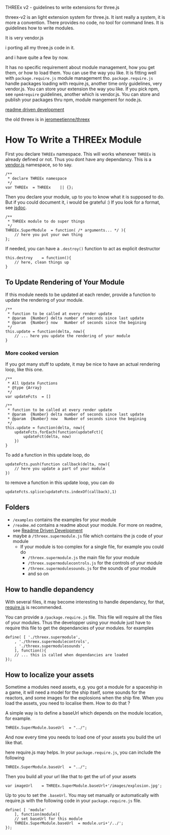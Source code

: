 THREEx v2 - guidelines to write extensions for three.js 

threex-v2 is an light extension system for three.js.
It isnt really a system, it is more a convention.
There provides no code, no tool for command lines.
It is guidelines how to write modules.

It is very vendor.js

i porting all my three.js code in it.

and i have quite a few by now.


It has no specific requirement about module management, how you get them, 
or how to load them.
You can use the way you like.
It is fitting well with ```package.require.js``` module management tho.
```package.require.js``` handle packages loading with require.js, another time only guidelines, very vendor.js.
You can store your extension the way you like.
If you pick npm, see ```npm4require``` guidelines, another which is vendor.js.
You can store and publish your packages thru npm, module mangement for node.js.

[readme driven development](http://tom.preston-werner.com/2010/08/23/readme-driven-development.html)

the old threex is in [jeromeetienne/threex](https://github.com/jeromeetienne/threex-v0)


How To Write a THREEx Module
============================

First you declare ```THREEx``` namespace. This will works whenever ```THREEx``` 
is already defined or not. Thus you dont have any dependancy. This is a [vendor.js]()
namespace, so to say.

```
/**
 * declare THREEx namespace
 */
var THREEx	= THREEx	|| {};
```

Then you declare your module, up to you to know what it is supposed to do. But if you 
could document it, i would be grateful :)
If you look for a format, see [jsdoc](http://usejsdoc.org/).

```
/**
 * THREEx module to do super things
 */
THREEx.SuperModule	= function( /* arguments... */ ){
	// here you put your own thing
};
```

If needed, you can have a ```.destroy()``` function to act as explicit destructor

```
this.destroy	= function(){
	// here, clean things up
}
```

## To Update Rendering of Your Module

If this module needs to be updated at each render, provide a function to update the
rendering of your module.

```
/**
 * function to be called at every render update
 * @param  {Number} delta number of seconds since last update
 * @param  {Number} now   Number of seconds since the begining
 */
this.update	= function(delta, now){
	// ... here you update the rendering of your module
}
```

### More cooked version

If you got many stuff to update, it may be nice to have an actual rendering
loop, like this one.

```
/**
 * All Update Functions
 * @type {Array}
 */
var updateFcts	= []

/**
 * function to be called at every render update
 * @param  {Number} delta number of seconds since last update
 * @param  {Number} now   Number of seconds since the begining
 */
this.update	= function(delta, now){
	updateFcts.forEach(function(updateFct){
		updateFct(delta, now)
	})
}
```

To add a function in this update loop, do

```
updateFcts.push(function callback(delta, now){
	// here you update a part of your module
})
```

to remove a function in this update loop, you can do

```
updateFcts.splice(updateFcts.indexOf(callback),1)
```

## Folders

* ```/examples``` contains the examples for your module
* ```/readme.md``` contains a readme about your module. 
For more on readme, see [Readme Driven Development](http://tom.preston-werner.com/2010/08/23/readme-driven-development.html)
* maybe a ```/threex.supermodule.js``` file which contains the js code of your module
  * If your module is too complex for a single file, for example you could do
    * ```/threex.supermodule.js``` the main file for your module
    * ```/threex.supermodulecontrols.js``` for the controls of your module
    * ```/threex.supermodulesounds.js``` for the sounds of your module
    * and so on
    
## How to handle depandency

With several files, it may become interesting to handle dependancy, for that, 
[require.js](http://requirejs.org/) is recommended.

You can provide a ```/package.require.js``` file.
This file will require all the files of your modules.
Thus the developper using your module just have to require this file to get
the dependancies of your modules.
for examples
  
```
define( [ './threex.supermodule',
	, './threex.supermodulecontrols',
	, './threex.supermodulesounds',
	], function(){
	// ... this is called when dependancies are loaded
});
```

## How to localize your assets

Sometime a modules need assets, e.g. you got a module for a spaceship in a game, it will
need a model for the ship itself, some sounds for the reactors, and some images for the 
explosions when the ship fire. 
When you load the assets, you need to localise them. How to do that ?

A simple way is to define a baseUrl which depends on the module location, for example.

```
THREEx.SuperModule.baseUrl	= "../";
```

And now every time you needs to load one of your assets you build the url like that.

here require.js may 
helps. In your ```package.require.js```, you can include the following

```
THREEx.SuperModule.baseUrl	= "../";
```

Then you build all your url like that to get the url of your assets

```
var imageUrl	= THREEx.SuperModule.baseUrl+'/images/explosion.jpg';
```

Up to you to set the ```.baseUrl```. You may set manually or automatically
with require.js with the following code in your ```package.require.js``` file.

```
define( [ 'module'
	], function(module){
	// set baseUrl for this module
	THREEx.SuperModule.baseUrl	= module.uri+'/../';
});
```

